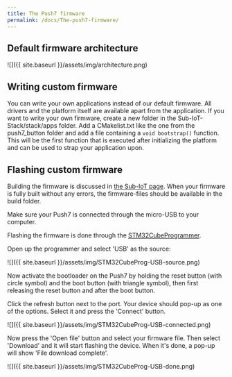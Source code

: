 ```yaml
---
title: The Push7 firmware
permalink: /docs/The-push7-firmware/
---
```


## Default firmware architecture

![]({{ site.baseurl }}/assets/img/architecture.png)

## Writing custom firmware

You can write your own applications instead of our default firmware. All drivers and the platform itself are available apart from the application. If you want to write your own firmware, create a new folder in the Sub-IoT-Stack/stack/apps folder. Add a CMakelist.txt like the one from the push7_button folder and add a file containing a ```void bootstrap()``` function. This will be the first function that is executed after initializing the platform and can be used to strap your application upon.

## Flashing custom firmware

Building the firmware is discussed in [the Sub-IoT page](../Sub-iot#Building-instructions). When your firmware is fully built without any errors, the firmware-files should be available in the build folder.

Make sure your Push7 is connected through the micro-USB to your computer.

Flashing the firmware is done through the [STM32CubeProgrammer](https://www.st.com/en/development-tools/stm32cubeprog.html). 

Open up the programmer and select 'USB' as the source:

![]({{ site.baseurl }}/assets/img/STM32CubeProg-USB-source.png)

Now activate the bootloader on the Push7 by holding the reset button (with circle symbol) and the boot button (with triangle symbol), then first releasing the reset button and after the boot button. 

Click the refresh button next to the port. Your device should pop-up as one of the options. Select it and press the 'Connect' button.

![]({{ site.baseurl }}/assets/img/STM32CubeProg-USB-connected.png)

Now press the 'Open file' button and select your firmware file. Then select 'Download' and it will start flashing the device. When it's done, a pop-up will show 'File download complete'.

![]({{ site.baseurl }}/assets/img/STM32CubeProg-USB-done.png)